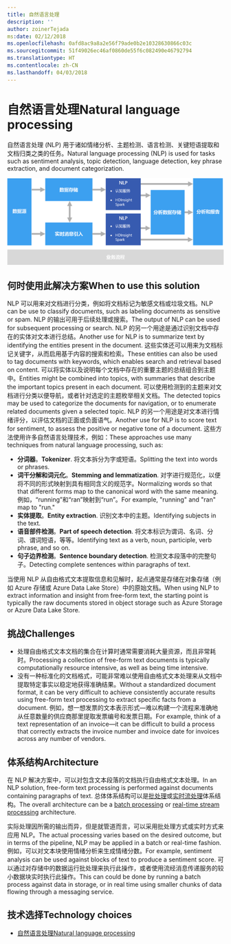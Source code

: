 ```yaml
---
title: 自然语言处理
description: ''
author: zoinerTejada
ms:date: 02/12/2018
ms.openlocfilehash: 0afd8ac9a8a2e56f79ade0b2e10328630866c03c
ms.sourcegitcommit: 51f49026ec46af0860de55f6c082490e46792794
ms.translationtype: HT
ms.contentlocale: zh-CN
ms.lasthandoff: 04/03/2018
---
```

# <a name="natural-language-processing"></a><span data-ttu-id="b8960-102">自然语言处理</span><span class="sxs-lookup"><span data-stu-id="b8960-102">Natural language processing</span></span>

<span data-ttu-id="b8960-103">自然语言处理 (NLP) 用于诸如情绪分析、主题检测、语言检测、关键短语提取和文档归类之类的任务。</span><span class="sxs-lookup"><span data-stu-id="b8960-103">Natural language processing (NLP) is used for tasks such as sentiment analysis, topic detection, language detection, key phrase extraction, and document categorization.</span></span>

![](./images/nlp-pipeline.png)

## <a name="when-to-use-this-solution"></a><span data-ttu-id="b8960-104">何时使用此解决方案</span><span class="sxs-lookup"><span data-stu-id="b8960-104">When to use this solution</span></span>

<span data-ttu-id="b8960-105">NLP 可以用来对文档进行分类，例如将文档标记为敏感文档或垃圾文档。</span><span class="sxs-lookup"><span data-stu-id="b8960-105">NLP can be use to classify documents, such as labeling documents as sensitive or spam.</span></span> <span data-ttu-id="b8960-106">NLP 的输出可用于后续处理或搜索。</span><span class="sxs-lookup"><span data-stu-id="b8960-106">The output of NLP can be used for subsequent processing or search.</span></span> <span data-ttu-id="b8960-107">NLP 的另一个用途是通过识别文档中存在的实体对文本进行总结。</span><span class="sxs-lookup"><span data-stu-id="b8960-107">Another use for NLP is to summarize text by identifying the entities present in the document.</span></span> <span data-ttu-id="b8960-108">这些实体还可以用来为文档标记关键字，从而启用基于内容的搜索和检索。</span><span class="sxs-lookup"><span data-stu-id="b8960-108">These entities can also be used to tag documents with keywords, which enables search and retrieval based on content.</span></span> <span data-ttu-id="b8960-109">可以将实体以及说明每个文档中存在的重要主题的总结组合到主题中。</span><span class="sxs-lookup"><span data-stu-id="b8960-109">Entities might be combined into topics, with summaries that describe the important topics present in each document.</span></span> <span data-ttu-id="b8960-110">可以使用检测到的主题来对文档进行分类以便导航，或者针对选定的主题枚举相关文档。</span><span class="sxs-lookup"><span data-stu-id="b8960-110">The detected topics may be used to categorize the documents for navigation, or to enumerate related documents given a selected topic.</span></span> <span data-ttu-id="b8960-111">NLP 的另一个用途是对文本进行情绪评分，以评估文档的正面或负面语气。</span><span class="sxs-lookup"><span data-stu-id="b8960-111">Another use for NLP is to score text for sentiment, to assess the positive or negative tone of a document.</span></span> <span data-ttu-id="b8960-112">这些方法使用许多自然语言处理技术，例如：</span><span class="sxs-lookup"><span data-stu-id="b8960-112">These approaches use many techniques from natural language processing, such as:</span></span> 

- <span data-ttu-id="b8960-113">**分词器**。</span><span class="sxs-lookup"><span data-stu-id="b8960-113">**Tokenizer**.</span></span> <span data-ttu-id="b8960-114">将文本拆分为字或短语。</span><span class="sxs-lookup"><span data-stu-id="b8960-114">Splitting the text into words or phrases.</span></span>
- <span data-ttu-id="b8960-115">**词干分解和词元化**。</span><span class="sxs-lookup"><span data-stu-id="b8960-115">**Stemming and lemmatization**.</span></span> <span data-ttu-id="b8960-116">对字进行规范化，以便将不同的形式映射到具有相同含义的规范字。</span><span class="sxs-lookup"><span data-stu-id="b8960-116">Normalizing words so that that different forms map to the canonical word with the same meaning.</span></span> <span data-ttu-id="b8960-117">例如，“running”和“ran”映射到“run”。</span><span class="sxs-lookup"><span data-stu-id="b8960-117">For example, "running" and "ran" map to "run."</span></span> 
- <span data-ttu-id="b8960-118">**实体提取**。</span><span class="sxs-lookup"><span data-stu-id="b8960-118">**Entity extraction**.</span></span> <span data-ttu-id="b8960-119">识别文本中的主题。</span><span class="sxs-lookup"><span data-stu-id="b8960-119">Identifying subjects in the text.</span></span>
- <span data-ttu-id="b8960-120">**语音部件检测**。</span><span class="sxs-lookup"><span data-stu-id="b8960-120">**Part of speech detection**.</span></span> <span data-ttu-id="b8960-121">将文本标识为谓词、名词、分词、谓词短语，等等。</span><span class="sxs-lookup"><span data-stu-id="b8960-121">Identifying text as a verb, noun, participle, verb phrase, and so on.</span></span>
- <span data-ttu-id="b8960-122">**句子边界检测**。</span><span class="sxs-lookup"><span data-stu-id="b8960-122">**Sentence boundary detection**.</span></span> <span data-ttu-id="b8960-123">检测文本段落中的完整句子。</span><span class="sxs-lookup"><span data-stu-id="b8960-123">Detecting complete sentences within paragraphs of text.</span></span>

<span data-ttu-id="b8960-124">当使用 NLP 从自由格式文本提取信息和见解时，起点通常是存储在对象存储（例如 Azure 存储或 Azure Data Lake Store）中的原始文档。</span><span class="sxs-lookup"><span data-stu-id="b8960-124">When using NLP to extract information and insight from free-form text, the starting point is typically the raw documents stored in object storage such as Azure Storage or Azure Data Lake Store.</span></span> 

## <a name="challenges"></a><span data-ttu-id="b8960-125">挑战</span><span class="sxs-lookup"><span data-stu-id="b8960-125">Challenges</span></span>

- <span data-ttu-id="b8960-126">处理自由格式文本文档的集合在计算时通常需要消耗大量资源，而且非常耗时。</span><span class="sxs-lookup"><span data-stu-id="b8960-126">Processing a collection of free-form text documents is typically computationally resource intensive, as well as being time intensive.</span></span>
- <span data-ttu-id="b8960-127">没有一种标准化的文档格式，可能非常难以使用自由格式文本处理来从文档中提取特定事实以稳定地获得准确结果。</span><span class="sxs-lookup"><span data-stu-id="b8960-127">Without a standardized document format, it can be very difficult to achieve consistently accurate results using free-form text processing to extract specific facts from a document.</span></span> <span data-ttu-id="b8960-128">例如，想一想发票的文本表示形式&mdash;难以构建一个流程来准确地从任意数量的供应商那里提取发票编号和发票日期。</span><span class="sxs-lookup"><span data-stu-id="b8960-128">For example, think of a text representation of an invoice&mdash;it can be difficult to build a process that correctly extracts the invoice number and invoice date for invoices across any number of vendors.</span></span>

## <a name="architecture"></a><span data-ttu-id="b8960-129">体系结构</span><span class="sxs-lookup"><span data-stu-id="b8960-129">Architecture</span></span>

<span data-ttu-id="b8960-130">在 NLP 解决方案中，可以对包含文本段落的文档执行自由格式文本处理。</span><span class="sxs-lookup"><span data-stu-id="b8960-130">In an NLP solution, free-form text processing is performed against documents containing paragraphs of text.</span></span> <span data-ttu-id="b8960-131">总体体系结构可以是[批处理](../big-data/batch-processing.md)或[实时流处理](../big-data/real-time-processing.md)体系结构。</span><span class="sxs-lookup"><span data-stu-id="b8960-131">The overall architecture can be a [batch processing](../big-data/batch-processing.md) or [real-time stream processing](../big-data/real-time-processing.md) architecture.</span></span>

<span data-ttu-id="b8960-132">实际处理因所需的输出而异，但是就管道而言，可以采用批处理方式或实时方式来应用 NLP。</span><span class="sxs-lookup"><span data-stu-id="b8960-132">The actual processing varies based on the desired outcome, but in terms of the pipeline, NLP may be applied in a batch or real-time fashion.</span></span> <span data-ttu-id="b8960-133">例如，可以对文本块使用情绪分析来生成情绪分数。</span><span class="sxs-lookup"><span data-stu-id="b8960-133">For example, sentiment analysis can be used against blocks of text to produce a sentiment score.</span></span> <span data-ttu-id="b8960-134">可以通过对存储中的数据运行批处理来执行此操作，或者使用流经消息传递服务的较小数据块实时执行此操作。</span><span class="sxs-lookup"><span data-stu-id="b8960-134">This can could be done by running a batch process against data in storage, or in real time using smaller chunks of data flowing through a messaging service.</span></span>

## <a name="technology-choices"></a><span data-ttu-id="b8960-135">技术选择</span><span class="sxs-lookup"><span data-stu-id="b8960-135">Technology choices</span></span>

- [<span data-ttu-id="b8960-136">自然语言处理</span><span class="sxs-lookup"><span data-stu-id="b8960-136">Natural language processing</span></span>](../technology-choices/natural-language-processing.md)